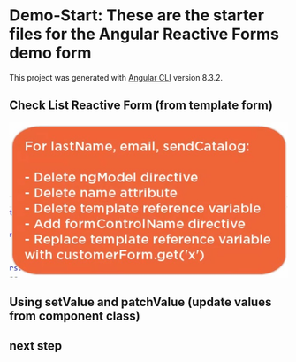 # Demo-Start: These are the starter files for the Angular Reactive Forms demo form

This project was generated with [Angular CLI](https://github.com/angular/angular-cli) version 8.3.2.

## Check List Reactive Form (from template form)

![Check List Reactive Form](src/images/AngularReactiveFormChecks.jpg?raw=true)

## Using setValue and patchValue (update values from component class)

## next step
